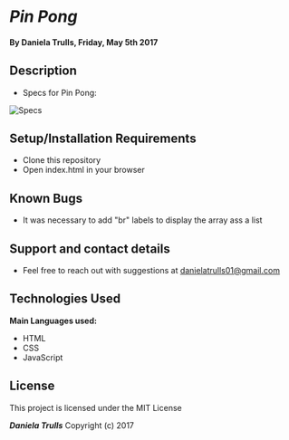 # _Pin Pong_

#### By **Daniela Trulls, Friday, May 5th 2017**

## Description

* Specs for Pin Pong:

![Specs](http://i.imgur.com/t7ET2sV.png)



## Setup/Installation Requirements

* Clone this repository
* Open index.html in your browser

## Known Bugs

* It was necessary to add "br" labels to display the array ass a list

## Support and contact details

* Feel free to reach out with suggestions at danielatrulls01@gmail.com
## Technologies Used

**Main Languages used:**

* HTML
* CSS
* JavaScript

## License

This project is licensed under the MIT License

**_Daniela Trulls_** Copyright (c) 2017
